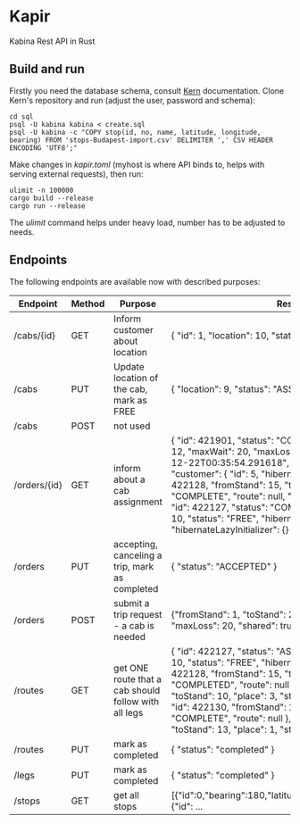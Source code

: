 # Kapir

Kabina Rest API in Rust

## Build and run
Firstly you need the database schema, consult [Kern](https://gitlab.com/kabina/kern) documentation. Clone Kern's repository and run (adjust the user, password and schema):
```
cd sql
psql -U kabina kabina < create.sql
psql -U kabina -c "COPY stop(id, no, name, latitude, longitude, bearing) FROM 'stops-Budapest-import.csv' DELIMITER ',' CSV HEADER ENCODING 'UTF8';"
```

Make changes in *kapir.toml* (myhost is where API binds to, helps with serving external requests), then run:
```
ulimit -n 100000
cargo build --release
cargo run --release
```
The *ulimit* command helps under heavy load, number has to be adjusted to needs. 

## Endpoints
The following endpoints are available now with described purposes:

| Endpoint | Method | Purpose | Response example
|----------|--------|----------------------------------|-----
| /cabs/{id} | GET | Inform customer about location | { "id": 1, "location": 10, "status": "FREE" }
| /cabs | PUT | Update location of the cab, mark as FREE | { "location": 9, "status": "ASSIGNED" }
| /cabs | POST | not used
| /orders/{id} | GET | inform about a cab assignment |  { "id": 421901,    "status": "COMPLETED", "fromStand": 15, "toStand": 12, "maxWait": 20,    "maxLoss": 1,    "shared": true,    "rcvdTime": "2020-12-22T00:35:54.291618",    "eta": 0,    "inPool": false,    "cab": null,    "customer": {        "id": 5,        "hibernateLazyInitializer": {}    },    "leg": {        "id": 422128,        "fromStand": 15,        "toStand": 14,        "place": 0,        "status": "COMPLETE",        "route": null,        "hibernateLazyInitializer": {}    },    "route": {        "id": 422127,        "status": "COMPLETE",        "cab": {            "id": 165,            "location": 10,            "status": "FREE",            "hibernateLazyInitializer": {}        },        "legs": null,        "hibernateLazyInitializer": {}    }}
| /orders | PUT | accepting, canceling a trip, mark as completed | { "status": "ACCEPTED" }
| /orders | POST | submit a trip request - a cab is needed | {"fromStand": 1, "toStand": 2, "status": "RECEIVED", "maxWait": 10, "maxLoss": 20, "shared": true} 
| /routes | GET | get ONE route that a cab should follow with all legs | {    "id": 422127,    "status": "ASSIGNED",    "cab": {        "id": 165,        "location": 10,        "status": "FREE",        "hibernateLazyInitializer": {}    },    "legs": [        {            "id": 422128,            "fromStand": 15,            "toStand": 14,            "place": 0,            "status": "COMPLETED",            "route": null        },        {            "id": 422131,            "fromStand": 12,            "toStand": 10,            "place": 3,            "status": "COMPLETE",            "route": null        },        {            "id": 422130,            "fromStand": 13,            "toStand": 12,            "place": 2,            "status": "COMPLETE",            "route": null        },        {            "id": 422129,            "fromStand": 14,            "toStand": 13,            "place": 1,            "status": "COMPLETE",            "route": null        }    ]}
| /routes | PUT | mark as completed  | { "status": "completed" }
| /legs | PUT | mark as completed  | { "status": "completed" }
| /stops | GET | get all stops | [{"id":0,"bearing":180,"latitude":47.507803,"longitude":19.235276},{"id": ...